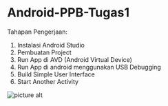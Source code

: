# Android-PPB-Tugas1

Tahapan Pengerjaan:

1. Instalasi Android Studio
2. Pembuatan Project
3. Run App di AVD (Android Virtual Device)
4. Run App di android menggunakan USB Debugging
5. Build Simple User Interface
6. Start Another Activity

![picture alt](https://github.com/Rakazidan/Android-PPB-Tugas1/blob/main/screenshot/tampilan_AVD_1.png/200x150)
